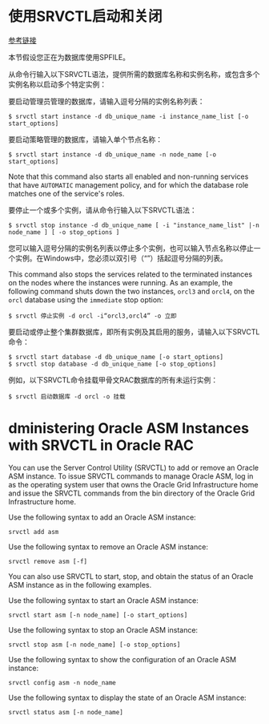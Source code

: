# 使用SRVCTL启动和关闭

[参考链接](https://docs.oracle.com/cd/E11882_01/rac.112/e41960/admin.htm#RACAD811)

本节假设您正在为数据库使用SPFILE。

从命令行输入以下SRVCTL语法，提供所需的数据库名称和实例名称，或包含多个实例名称以启动多个特定实例：

要启动管理员管理的数据库，请输入逗号分隔的实例名称列表：

```
$ srvctl start instance -d db_unique_name -i instance_name_list [-o start_options]
```

要启动策略管理的数据库，请输入单个节点名称：

```
$ srvctl start instance -d db_unique_name -n node_name [-o start_options]
```

Note that this command also starts all enabled and non-running services that have `AUTOMATIC` management policy, and for which the database role matches one of the service's roles.

要停止一个或多个实例，请从命令行输入以下SRVCTL语法：

```
$ srvctl stop instance -d db_unique_name [ -i "instance_name_list" |-n node_name ] [ -o stop_options ]
```

您可以输入逗号分隔的实例名列表以停止多个实例，也可以输入节点名称以停止一个实例。在Windows中，您必须以双引号（“”）括起逗号分隔的列表。

This command also stops the services related to the terminated instances on the nodes where the instances were running. As an example, the following command shuts down the two instances, `orcl3` and `orcl4`, on the `orcl` database using the `immediate` stop option:

```
$ srvctl 停止实例 -d orcl -i“orcl3,orcl4” -o 立即
```

要启动或停止整个集群数据库，即所有实例及其启用的服务，请输入以下SRVCTL命令：

```
$ srvctl start database -d db_unique_name [-o start_options]
$ srvctl stop database -d db_unique_name [-o stop_options]
```

例如，以下SRVCTL命令挂载甲骨文RAC数据库的所有未运行实例：

```
$ srvctl 启动数据库 -d orcl -o 挂载
```



# dministering Oracle ASM Instances with SRVCTL in Oracle RAC

You can use the Server Control Utility (SRVCTL) to add or remove an Oracle ASM instance. To issue SRVCTL commands to manage Oracle ASM, log in as the operating system user that owns the Oracle Grid Infrastructure home and issue the SRVCTL commands from the bin directory of the Oracle Grid Infrastructure home.

Use the following syntax to add an Oracle ASM instance:

```
srvctl add asm
```

Use the following syntax to remove an Oracle ASM instance:

```
srvctl remove asm [-f]
```

You can also use SRVCTL to start, stop, and obtain the status of an Oracle ASM instance as in the following examples.

Use the following syntax to start an Oracle ASM instance:

```
srvctl start asm [-n node_name] [-o start_options]
```

Use the following syntax to stop an Oracle ASM instance:

```
srvctl stop asm [-n node_name] [-o stop_options]
```

Use the following syntax to show the configuration of an Oracle ASM instance:

```
srvctl config asm -n node_name 
```

Use the following syntax to display the state of an Oracle ASM instance:

```
srvctl status asm [-n node_name]
```